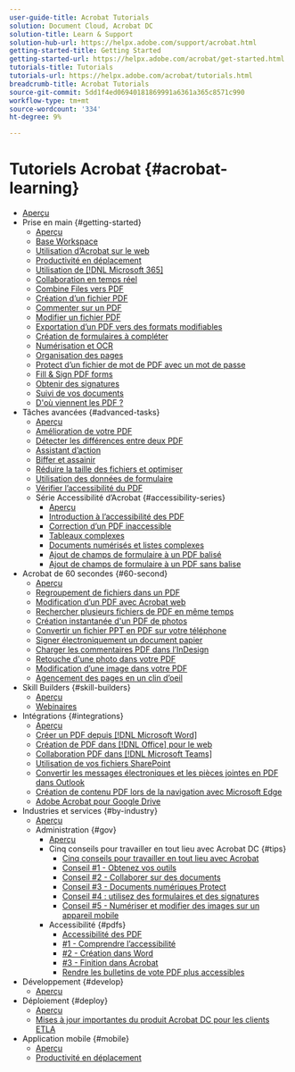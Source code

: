 ```yaml
---
user-guide-title: Acrobat Tutorials
solution: Document Cloud, Acrobat DC
solution-title: Learn & Support
solution-hub-url: https://helpx.adobe.com/support/acrobat.html
getting-started-title: Getting Started
getting-started-url: https://helpx.adobe.com/acrobat/get-started.html
tutorials-title: Tutorials
tutorials-url: https://helpx.adobe.com/acrobat/tutorials.html
breadcrumb-title: Acrobat Tutorials
source-git-commit: 5dd1f4ed06940181869991a6361a365c8571c990
workflow-type: tm+mt
source-wordcount: '334'
ht-degree: 9%

---
```



# Tutoriels Acrobat {#acrobat-learning}

+ [Aperçu](overview.md)
+ Prise en main {#getting-started}
   + [Aperçu](getting-started/getting-started-overview.md)
   + [Base Workspace](getting-started/get-to-know-the-acrobat-dc-interface.md)
   + [Utilisation d’Acrobat sur le web](getting-started/acrobatweb.md)
   + [Productivité en déplacement](getting-started/productivity.md)
   + [Utilisation de [!DNL Microsoft 365]](https://experienceleague.adobe.com/docs/document-cloud-learn/acrobat-learning/integrations/integrate-overview.html#microsoft)
   + [Collaboration en temps réel](getting-started/collaborate.md)
   + [Combine Files vers PDF](getting-started/combine-to-pdf.md)
   + [Création d’un fichier PDF ](getting-started/create-pdf.md)
   + [Commenter sur un PDF](getting-started/comment-on-pdf-files.md)
   + [Modifier un fichier PDF](getting-started/edit-pdf.md)
   + [Exportation d’un PDF vers des formats modifiables](getting-started/export-pdf.md)
   + [Création de formulaires à compléter](getting-started/create-fillable-forms.md)
   + [Numérisation et OCR](getting-started/scan-and-ocr.md)
   + [Organisation des pages](getting-started/organize.md)
   + [Protect d’un fichier de mot de PDF avec un mot de passe](getting-started/password-protect.md)
   + [Fill &amp; Sign PDF forms](getting-started/fill-and-sign.md)
   + [Obtenir des signatures](getting-started/signatures.md)
   + [Suivi de vos documents](getting-started/track.md)
   + [D&#39;où viennent les PDF ?](getting-started/where-do-pdfs-come-from.md)
+ Tâches avancées {#advanced-tasks}
   + [Aperçu](advanced-tasks/advanced-tasks-overview.md)
   + [Amélioration de votre PDF](advanced-tasks/enhance.md)
   + [Détecter les différences entre deux PDF](advanced-tasks/compare.md)
   + [Assistant d’action](advanced-tasks/action.md)
   + [Biffer et assainir](advanced-tasks/redact.md)
   + [Réduire la taille des fichiers et optimiser](advanced-tasks/reduce.md)
   + [Utilisation des données de formulaire](advanced-tasks/formdata.md)
   + [Vérifier l’accessibilité du PDF](advanced-tasks/accessibility.md)
   + Série Accessibilité d’Acrobat {#accessibility-series}
      + [Aperçu](advanced-tasks/accessibility-series.md)
      + [Introduction à l’accessibilité des PDF](advanced-tasks/accessibilitysession1.md)
      + [Correction d’un PDF inaccessible](advanced-tasks/accessibilitysession2.md)
      + [Tableaux complexes](advanced-tasks/accessibilitysession3.md)
      + [Documents numérisés et listes complexes](advanced-tasks/accessibilitysession4.md)
      + [Ajout de champs de formulaire à un PDF balisé](advanced-tasks/accessibilitysession5.md)
      + [Ajout de champs de formulaire à un PDF sans balise](advanced-tasks/accessibilitysession6.md)
+ Acrobat de 60 secondes {#60-second}
   + [Aperçu](60-second/60-second-overview.md)
   + [Regroupement de fichiers dans un PDF](60-second/combine-to-one-pdf.md)
   + [Modification d’un PDF avec Acrobat web](60-second/edit.md)
   + [Rechercher plusieurs fichiers de PDF en même temps](60-second/search.md)
   + [Création instantanée d&#39;un PDF de photos](60-second/photo.md)
   + [Convertir un fichier PPT en PDF sur votre téléphone](60-second/phone.md)
   + [Signer électroniquement un document papier](60-second/sign.md)
   + [Charger les commentaires PDF dans l’InDesign](60-second/indesign.md)
   + [Retouche d&#39;une photo dans votre PDF](60-second/editphoto.md)
   + [Modification d’une image dans votre PDF](60-second/editgraphic.md)
   + [Agencement des pages en un clin d’oeil](60-second/organize.md)
+ Skill Builders {#skill-builders}
   + [Aperçu](skill-builder/skill-builder-overview.md)
   + [Webinaires](skill-builder/skill-builder-webinars.md)
+ Intégrations {#integrations}
   + [Aperçu](integrate/integrate-overview.md)
   + [Créer un PDF depuis [!DNL Microsoft Word]](integrate/createfromword.md)
   + [Création de PDF dans [!DNL Office] pour le web](integrate/createofficeweb.md)
   + [Collaboration PDF dans [!DNL Microsoft Teams]](integrate/acrobatandteams.md)
   + [Utilisation de vos fichiers SharePoint](integrate/acrobatandsp.md)
   + [Convertir les messages électroniques et les pièces jointes en PDF dans Outlook](integrate/outlook.md)
   + [Création de contenu PDF lors de la navigation avec Microsoft Edge](integrate/edge.md)
   + [Adobe Acrobat pour Google Drive](integrate/acrobatandgoogle.md)
+ Industries et services {#by-industry}
   + [Aperçu](industry/industry-overview.md)
   + Administration {#gov}
      + [Aperçu](industry/gov/gov-overview.md)
      + Cinq conseils pour travailler en tout lieu avec Acrobat DC {#tips}
         + [Cinq conseils pour travailler en tout lieu avec Acrobat](industry/gov/5-tips-for-working-anywhere-with-acrobat-dc-for-government.md)
         + [Conseil #1 - Obtenez vos outils](industry/gov/get-your-tools.md)
         + [Conseil #2 - Collaborer sur des documents](industry/gov/collaborate-on-documents.md)
         + [Conseil #3 - Documents numériques Protect](industry/gov/protect-digital-documents.md)
         + [Conseil #4 : utilisez des formulaires et des signatures](industry/gov/work-with-forms-and-signatures.md)
         + [Conseil #5 - Numériser et modifier des images sur un appareil mobile](industry/gov/scan-and-edit-on-mobile.md)
      + Accessibilité {#pdfs}
         + [Accessibilité des PDF](industry/gov/making-pdfs-accessible.md)
         + [#1 - Comprendre l’accessibilité](industry/gov/understanding-accessibility.md)
         + [#2 - Création dans Word](industry/gov/authoring-in-word.md)
         + [#3 - Finition dans Acrobat](industry/gov/finishing-in-acrobat.md)
         + [Rendre les bulletins de vote PDF plus accessibles](industry/gov/making-pdf-ballots-accessible.md)
+ Développement {#develop}
   + [Aperçu](develop/develop-overview.md)
+ Déploiement {#deploy}
   + [Aperçu](deploy/deploy-overview.md)
   + [Mises à jour importantes du produit Acrobat DC pour les clients ETLA](deploy/signentitlementchanges.md)
+ Application mobile {#mobile}
   + [Aperçu](mobile/mobile-overview.md)
   + [Productivité en déplacement](https://experienceleague.adobe.com/docs/document-cloud-learn/acrobat-learning/getting-started/productivity.html)
